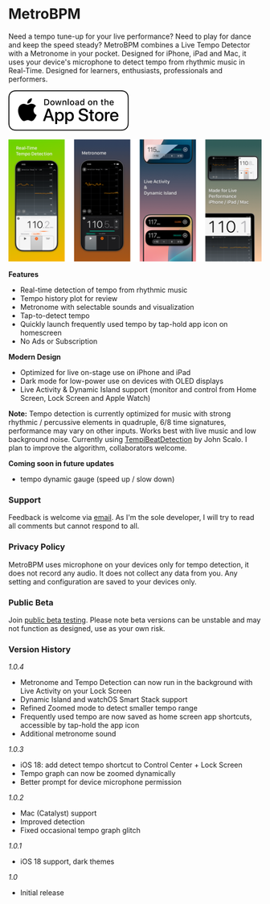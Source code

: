 # MetroBPM

Need a tempo tune-up for your live performance? Need to play for dance and keep the speed steady? MetroBPM combines a Live Tempo Detector with a Metronome in your pocket. Designed for iPhone, iPad and Mac, it uses your device's microphone to detect tempo from rhythmic music in Real-Time. Designed for learners, enthusiasts, professionals and performers.

[![Download on App Store](Download_on_the_App_Store_Badge_US-UK_RGB_wht_092917.svg)](https://apps.apple.com/us/app/metrobpm/id6670410153)

![MetroBPM screenshots showing iphone and ipad UI](gallery.png)

**Features**
- Real-time detection of tempo from rhythmic music
- Tempo history plot for review
- Metronome with selectable sounds and visualization
- Tap-to-detect tempo
- Quickly launch frequently used tempo by tap-hold app icon on homescreen
- No Ads or Subscription

**Modern Design**
- Optimized for live on-stage use on iPhone and iPad
- Dark mode for low-power use on devices with OLED displays
- Live Activity & Dynamic Island support (monitor and control from Home Screen, Lock Screen and Apple Watch)

**Note:**
Tempo detection is currently optimized for music with strong rhythmic / percussive elements in quadruple, 6/8 time signatures, performance may vary on other inputs. Works best with live music and low background noise. Currently using [TempiBeatDetection](https://github.com/CheckThisCodeCarefully/TempiBeatDetection) by John Scalo. I plan to improve the algorithm, collaborators welcome.

**Coming soon in future updates**
- tempo dynamic gauge (speed up / slow down)


### Support
Feedback is welcome via [email](mailto:bloomvinelabs@gmail.com). As I'm the sole developer, I will try to read all comments but cannot respond to all.

### Privacy Policy
MetroBPM uses microphone on your devices only for tempo detection, it does not record any audio. It does not collect any data from you. Any setting and configuration are saved to your devices only.

### Public Beta
Join [public beta testing](https://testflight.apple.com/join/UTkcegzV). Please note beta versions can be unstable and may not function as designed, use as your own risk.

### Version History
*1.0.4*
- Metronome and Tempo Detection can now run in the background with Live Activity on your Lock Screen
- Dynamic Island and watchOS Smart Stack support
- Refined Zoomed mode to detect smaller tempo range
- Frequently used tempo are now saved as home screen app shortcuts, accessible by tap-hold the app icon
- Additional metronome sound
  
*1.0.3*
- iOS 18: add detect tempo shortcut to Control Center + Lock Screen
- Tempo graph can now be zoomed dynamically
- Better prompt for device microphone permission

*1.0.2*
- Mac (Catalyst) support
- Improved detection
- Fixed occasional tempo graph glitch
  
*1.0.1*
- iOS 18 support, dark themes
  
*1.0*
- Initial release
